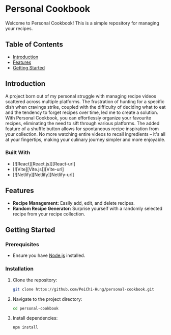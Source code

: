 # Personal Cookbook

Welcome to Personal Cookbook! This is a simple repository for managing your recipes.

## Table of Contents
- [Introduction](#introduction)
- [Features](#features)
- [Getting Started](#getting-started)
  
## Introduction
A project born out of my personal struggle with managing recipe videos scattered across multiple platforms. The frustration of hunting for a specific dish when cravings strike, coupled with the difficulty of deciding what to eat and the tendency to forget recipes over time, led me to create a solution. With Personal Cookbook, you can effortlessly organize your favourite recipes, eliminating the need to sift through various platforms. The added feature of a shuffle button allows for spontaneous recipe inspiration from your collection. No more watching entire videos to recall ingredients – it's all at your fingertips, making your culinary journey simpler and more enjoyable.

### Built With
* [![React][React.js]][React-url]
* [![Vite][Vite.js]][Vite-url]
* [![Netlify][Netlify][Netlify-url]

## Features 
- **Recipe Management:** Easily add, edit, and delete recipes. 
- **Random Recipe Generator:** Surprise yourself with a randomly selected recipe from your recipe collection.

## Getting Started

### Prerequisites

- Ensure you have [Node.js](https://nodejs.org/) installed.

### Installation

1. Clone the repository:

    ```bash
    git clone https://github.com/PeiChi-Hung/personal-cookbook.git
    ```

2. Navigate to the project directory:

    ```bash
    cd personal-cookbook
    ```

3. Install dependencies:

    ```bash
    npm install
    ```
